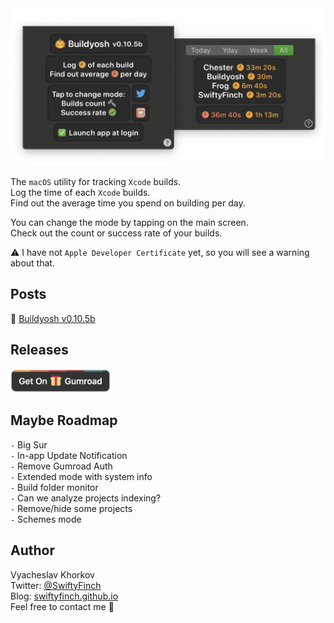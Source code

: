 <img src="https://github.com/swiftyfinch/Buildyosh/blob/main/Preview.png" width="630"/>

The `macOS` utility for tracking `Xcode` builds.\
Log the time of each `Xcode` builds.\
Find out the average time you spend on building per day.

You can change the mode by tapping on the main screen.\
Check out the count or success rate of your builds.

⚠️ I have not `Apple Developer Certificate` yet, so you will see a warning about that.

## Posts

🎃 [Buildyosh v0.10.5b](https://gumroad.com/swiftyfinch/p/buildyosh-v-0-10-5b-shipped-bfeb8197-0373-4e31-bc60-66fdc54d2813)

## Releases

<a href="https://gum.co/HYzCu"><img src="https://github.com/swiftyfinch/Buildyosh/blob/main/Gumroad.png" width="160"/></a>

## Maybe Roadmap

`-` Big Sur\
`-` In-app Update Notification\
`-` Remove Gumroad Auth\
`-` Extended mode with system info\
`-` Build folder monitor\
`-` Can we analyze projects indexing?\
`-` Remove/hide some projects\
`-` Schemes mode

## Author

Vyacheslav Khorkov\
Twitter: [@SwiftyFinch](https://twitter.com/swiftyfinch)\
Blog: [swiftyfinch.github.io](https://swiftyfinch.github.io/en)\
Feel free to contact me 📮
